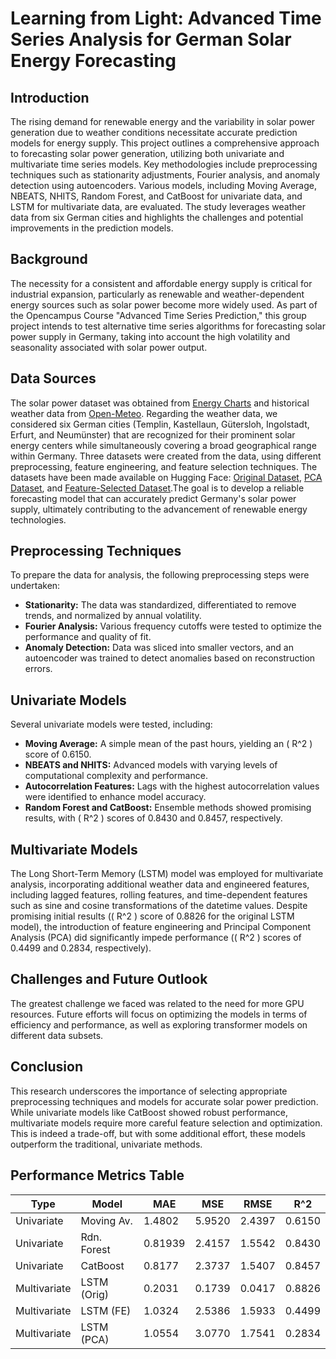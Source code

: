 # Learning from Light: Advanced Time Series Analysis for German Solar Energy Forecasting

## Introduction
The rising demand for renewable energy and the variability in solar power generation due to weather conditions necessitate accurate prediction models for energy supply. This project outlines a comprehensive approach to forecasting solar power generation, utilizing both univariate and multivariate time series models. Key methodologies include preprocessing techniques such as stationarity adjustments, Fourier analysis, and anomaly detection using autoencoders. Various models, including Moving Average, NBEATS, NHITS, Random Forest, and CatBoost for univariate data, and LSTM for multivariate data, are evaluated. The study leverages weather data from six German cities and highlights the challenges and potential improvements in the prediction models.

## Background
The necessity for a consistent and affordable energy supply is critical for industrial expansion, particularly as renewable and weather-dependent energy sources such as solar power become more widely used. As part of the Opencampus Course "Advanced Time Series Prediction," this group project intends to test alternative time series algorithms for forecasting solar power supply in Germany, taking into account the high volatility and seasonality associated with solar power output.

## Data Sources
The solar power dataset was obtained from [Energy Charts](https://www.energy-charts.info/charts/power/chart.htm?l=de&c=DE&source=total&interval=year&legendItems=lyf&year=2024) and historical weather data from [Open-Meteo](https://open-meteo.com/en/docs#latitude=52.5244&longitude=13.4105&timezone=Europe%2FBerlin). Regarding the weather data, we considered six German cities (Templin, Kastellaun, Gütersloh, Ingolstadt, Erfurt, and Neumünster) that are recognized for their prominent solar energy centers while simultaneously covering a broad geographical range within Germany. Three datasets were created from the data, using different preprocessing, feature engineering, and feature selection techniques. The datasets have been made available on Hugging Face:  [Original Dataset](https://huggingface.co/datasets/Creatorin/solarpower), [PCA Dataset](https://huggingface.co/datasets/Creatorin/solar_pca), and [Feature-Selected Dataset](https://huggingface.co/datasets/Creatorin/solar_selected).The goal is to develop a reliable forecasting model that can accurately predict Germany's solar power supply, ultimately contributing to the advancement of renewable energy technologies.

## Preprocessing Techniques
To prepare the data for analysis, the following preprocessing steps were undertaken:

- **Stationarity:** The data was standardized, differentiated to remove trends, and normalized by annual volatility.
- **Fourier Analysis:** Various frequency cutoffs were tested to optimize the performance and quality of fit.
- **Anomaly Detection:** Data was sliced into smaller vectors, and an autoencoder was trained to detect anomalies based on reconstruction errors.

## Univariate Models
Several univariate models were tested, including:

- **Moving Average:** A simple mean of the past hours, yielding an \( R^2 \) score of 0.6150.
- **NBEATS and NHITS:** Advanced models with varying levels of computational complexity and performance.
- **Autocorrelation Features:** Lags with the highest autocorrelation values were identified to enhance model accuracy.
- **Random Forest and CatBoost:** Ensemble methods showed promising results, with \( R^2 \) scores of 0.8430 and 0.8457, respectively.

## Multivariate Models
The Long Short-Term Memory (LSTM) model was employed for multivariate analysis, incorporating additional weather data and engineered features, including lagged features, rolling features, and time-dependent features such as sine and cosine transformations of the datetime values. Despite promising initial results (\( R^2 \) score of 0.8826 for the original LSTM model), the introduction of feature engineering and Principal Component Analysis (PCA) did significantly impede performance (\( R^2 \) scores of 0.4499 and 0.2834, respectively).

## Challenges and Future Outlook
The greatest challenge we faced was related to the need for more GPU resources. Future efforts will focus on optimizing the models in terms of efficiency and performance, as well as exploring transformer models on different data subsets.

## Conclusion
This research underscores the importance of selecting appropriate preprocessing techniques and models for accurate solar power prediction. While univariate models like CatBoost showed robust performance, multivariate models require more careful feature selection and optimization. This is indeed a trade-off, but with some additional effort, these models outperform the traditional, univariate methods.

## Performance Metrics Table
| Type | Model | MAE | MSE | RMSE | R^2 |
|------|-------|-----|-----|------|-----|
| Univariate | Moving Av. | 1.4802 | 5.9520 | 2.4397 | 0.6150 |
| Univariate | Rdn. Forest | 0.81939 | 2.4157 | 1.5542 | 0.8430 |
| Univariate | CatBoost | 0.8177 | 2.3737 | 1.5407 | 0.8457 |
| Multivariate | LSTM (Orig) | 0.2031 | 0.1739 | 0.0417 | 0.8826 |
| Multivariate | LSTM (FE) | 1.0324 | 2.5386 | 1.5933 | 0.4499 |
| Multivariate | LSTM (PCA) | 1.0554 | 3.0770 | 1.7541 | 0.2834 |




